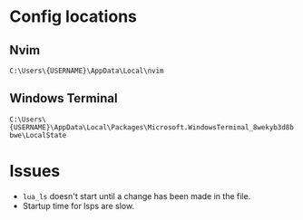 # Config locations

## Nvim
`C:\Users\{USERNAME}\AppData\Local\nvim`

## Windows Terminal
`C:\Users\{USERNAME}\AppData\Local\Packages\Microsoft.WindowsTerminal_8wekyb3d8bbwe\LocalState`


# Issues
- `lua_ls` doesn't start until a change has been made in the file.
- Startup time for lsps are slow.

